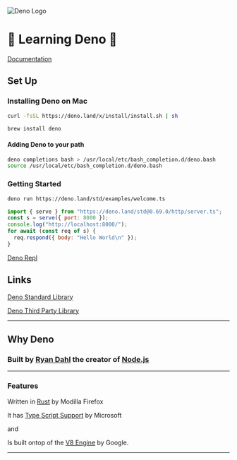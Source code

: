 ![Deno Logo](https://upload.wikimedia.org/wikipedia/commons/thumb/8/84/Deno.svg/1200px-Deno.svg.png)

# 🦕 Learning Deno 🦕

[Documentation](https://deno.land/manual/)

## Set Up

### Installing Deno on Mac

```bash
curl -fsSL https://deno.land/x/install/install.sh | sh
```

```bash
brew install deno
```

#### Adding Deno to your path

```bash
deno completions bash > /usr/local/etc/bash_completion.d/deno.bash
source /usr/local/etc/bash_completion.d/deno.bash
```

### Getting Started

```bash
deno run https://deno.land/std/examples/welcome.ts
```

```javascript
import { serve } from "https://deno.land/std@0.69.0/http/server.ts";
const s = serve({ port: 8000 });
console.log("http://localhost:8000/");
for await (const req of s) {
  req.respond({ body: "Hello World\n" });
}
```

[Deno Repl](https://repl.it/languages/deno%23index.ts)

## Links

[Deno Standard Library](https://deno.land/std@0.69.0)

[Deno Third Party Library](https://deno.land/x)

---

## Why Deno 

### Built by [Ryan Dahl](https://github.com/ry) the creator of [Node.js](https://nodejs.org/en/)

---

### Features

Written in [Rust](https://www.rust-lang.org/) by Modilla Firefox

It has [Type Script Support](https://www.typescriptlang.org/) by Microsoft

and 

Is built ontop of the [V8 Engine](https://v8.dev/) by Google.

---

